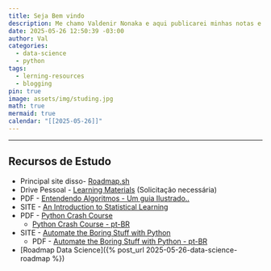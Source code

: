 ```yaml
---
title: Seja Bem vindo
description: Me chamo Valdenir Nonaka e aqui publicarei minhas notas e estudos. Além de diversos recursos e materiais focados em TI e Data Science.
date: 2025-05-26 12:50:39 -03:00
author: Val
categories:
  - data-science
  - python
tags:
  - lerning-resources
  - blogging
pin: true
image: assets/img/studing.jpg
math: true
mermaid: true
calendar: "[[2025-05-26]]"
---
```




---

## Recursos de Estudo

- Principal site disso- [Roadmap.sh](https://roadmap.sh/ai-data-scientist)
- Drive Pessoal - [Learning Materials](https://drive.google.com/drive/folders/1IT0Wk-IXt7gjkz3qSmlozSBZGPPfQkEI?usp=sharing) (Solicitação necessária) 
- PDF - [Entendendo Algoritmos - Um guia Ilustrado..](https://drive.google.com/file/d/1yPVHrwfOZFXjwCm8gz25GMYmu_pRZPay/view?usp=sharing)
- SITE - [An Introduction to Statistical Learning](https://www.statlearning.com/)
- PDF - [Python Crash Course](https://drive.google.com/file/d/1hJreVYa18bbyRQUl0jSct4twdkBrI1p6/view?usp=sharing)
	- [Python Crash Course - pt-BR](https://drive.google.com/file/d/1-A3ZNliYn33Xql3N9JADdtfQAiJtDpt2/view?usp=sharing)
- SITE - [Automate the Boring Stuff with Python](https://automatetheboringstuff.com/)
	- PDF - [Automate the Boring Stuff with Python - pt-BR](https://drive.google.com/file/d/1xfnOstE0haTd2vmXRdhMOGWMOetWTpoP/view?usp=sharing)
- [Roadmap Data Science]({% post_url 2025-05-26-data-science-roadmap %})









